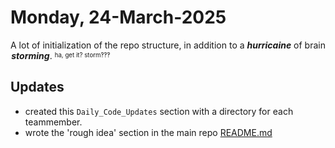 # Monday, 24-March-2025
A lot of initialization of the repo structure, in addition to a ***hurricaine*** of brain​ ***storming***. 
<sup><sub>ha, get it? storm‽‽‽</sub></sup>

## Updates
- created this `Daily_Code_Updates` section with a directory for each teammember.
- wrote the 'rough idea' section in the main repo [README.md](../../README.md)
